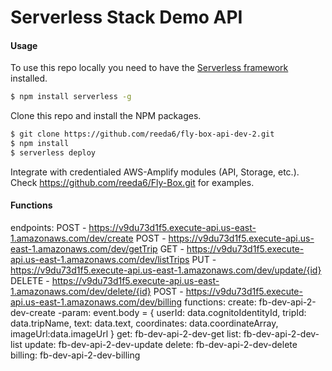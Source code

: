 # Serverless Stack Demo API



#### Usage

To use this repo locally you need to have the [Serverless framework](https://serverless.com) installed.

``` bash
$ npm install serverless -g
```

Clone this repo and install the NPM packages.

``` bash
$ git clone https://github.com/reeda6/fly-box-api-dev-2.git
$ npm install
$ serverless deploy
```

Integrate with credentialed AWS-Amplify modules (API, Storage, etc.). Check 
https://github.com/reeda6/Fly-Box.git for examples. 


#### Functions

endpoints:
  POST - https://v9du73d1f5.execute-api.us-east-1.amazonaws.com/dev/create
  POST - https://v9du73d1f5.execute-api.us-east-1.amazonaws.com/dev/getTrip
  GET - https://v9du73d1f5.execute-api.us-east-1.amazonaws.com/dev/listTrips
  PUT - https://v9du73d1f5.execute-api.us-east-1.amazonaws.com/dev/update/{id}
  DELETE - https://v9du73d1f5.execute-api.us-east-1.amazonaws.com/dev/delete/{id}
  POST - https://v9du73d1f5.execute-api.us-east-1.amazonaws.com/dev/billing
functions:
  create: fb-dev-api-2-dev-create
    -param: event.body = {
        userId: data.cognitoIdentityId,
        tripId: data.tripName,
        text: data.text,
        coordinates: data.coordinateArray,
        imageUrl:data.imageUrl
      }
  get: fb-dev-api-2-dev-get
  list: fb-dev-api-2-dev-list
  update: fb-dev-api-2-dev-update
  delete: fb-dev-api-2-dev-delete
  billing: fb-dev-api-2-dev-billing